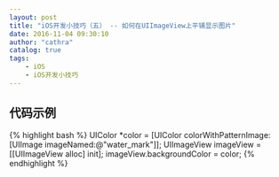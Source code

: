 ```yaml
---
layout: post
title: "iOS开发小技巧（五） -- 如何在UIImageView上平铺显示图片"
date: 2016-11-04 09:30:10
author: "cathra"
catalog: true
tags:
    - iOS
	- iOS开发小技巧
---
```



## 代码示例

{% highlight bash %}
UIColor *color = [UIColor colorWithPatternImage:[UIImage imageNamed:@"water_mark"]];
UIImageView imageView = [[UIImageView alloc] init];
imageView.backgroundColor = color;
{% endhighlight %}



